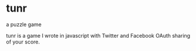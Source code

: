 

tunr
====
 
a puzzle game

tunr is a game I wrote in javascript with Twitter and Facebook OAuth sharing of your score. 

 
